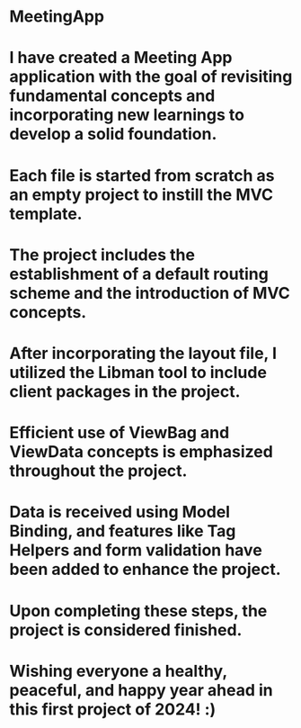 # MeetingApp 
# I have created a Meeting App application with the goal of revisiting fundamental concepts and incorporating new learnings to develop a solid foundation.
# Each file is started from scratch as an empty project to instill the MVC template.
# The project includes the establishment of a default routing scheme and the introduction of MVC concepts.
# After incorporating the layout file, I utilized the Libman tool to include client packages in the project.
# Efficient use of ViewBag and ViewData concepts is emphasized throughout the project.
# Data is received using Model Binding, and features like Tag Helpers and form validation have been added to enhance the project.
# Upon completing these steps, the project is considered finished. 
# Wishing everyone a healthy, peaceful, and happy year ahead in this first project of 2024! :)

